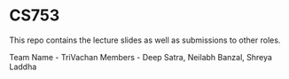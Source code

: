 # CS753

This repo contains the lecture slides as well as submissions to other roles.

Team Name - TriVachan
Members - Deep Satra, Neilabh Banzal, Shreya Laddha
